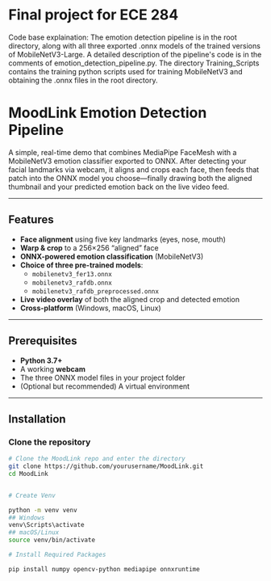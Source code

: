 # Final project for ECE 284
Code base explaination: The emotion detection pipeline is in the root directory, along with all three exported .onnx models of the trained versions of MobileNetV3-Large. A detailed description of the pipeline's code is in the comments of emotion_detection_pipeline.py.
The directory Training_Scripts contains the training python scripts used for training MobileNetV3 and obtaining the .onnx files in the root directory. 

# MoodLink Emotion Detection Pipeline

A simple, real-time demo that combines MediaPipe FaceMesh with a MobileNetV3 emotion classifier exported to ONNX. After detecting your facial landmarks via webcam, it aligns and crops each face, then feeds that patch into the ONNX model you choose—finally drawing both the aligned thumbnail and your predicted emotion back on the live video feed.

---

## Features

- **Face alignment** using five key landmarks (eyes, nose, mouth)  
- **Warp & crop** to a 256×256 “aligned” face  
- **ONNX-powered emotion classification** (MobileNetV3)  
- **Choice of three pre-trained models**:  
  - `mobilenetv3_fer13.onnx`  
  - `mobilenetv3_rafdb.onnx`  
  - `mobilenetv3_rafdb_preprocessed.onnx`  
- **Live video overlay** of both the aligned crop and detected emotion  
- **Cross-platform** (Windows, macOS, Linux)

---

## Prerequisites

- **Python 3.7+**  
- A working **webcam**  
- The three ONNX model files in your project folder  
- (Optional but recommended) A virtual environment

---

## Installation

### Clone the repository

```bash
# Clone the MoodLink repo and enter the directory
git clone https://github.com/yourusername/MoodLink.git
cd MoodLink


# Create Venv

python -m venv venv
## Windows
venv\Scripts\activate
## macOS/Linux
source venv/bin/activate

# Install Required Packages

pip install numpy opencv-python mediapipe onnxruntime